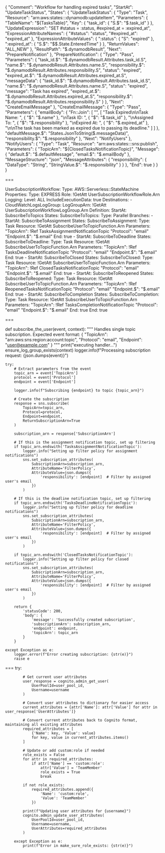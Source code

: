 {
    "Comment": "Workflow for handling expired tasks",
    "StartAt": "UpdateTaskStatus",
    "States": {
        "UpdateTaskStatus": {
            "Type": "Task",
            "Resource": "arn:aws:states:::dynamodb:updateItem",
            "Parameters": {
                "TableName": "${TasksTable}",
                "Key": {
                    "task_id": {
                        "S.$": "$.task_id"
                    }
                },
                "UpdateExpression": "SET #status = :status, #expired_at = :expired_at",
                "ExpressionAttributeNames": {
                    "#status": "status",
                    "#expired_at": "expired_at"
                },
                "ExpressionAttributeValues": {
                    ":status": {
                        "S": "expired"
                    },
                    ":expired_at": {
                        "S.$": "$$.State.EnteredTime"
                    }
                },
                "ReturnValues": "ALL_NEW"
            },
            "ResultPath": "$.dynamodbResult",
            "Next": "PrepareNotification"
        },
        "PrepareNotification": {
            "Type": "Pass",
            "Parameters": {
                "task_id.$": "$.dynamodbResult.Attributes.task_id.S",
                "name.$": "$.dynamodbResult.Attributes.name.S",
                "responsibility.$": "$.dynamodbResult.Attributes.responsibility.S",
                "status": "expired",
                "expired_at.$": "$.dynamodbResult.Attributes.expired_at.S",
                "messageData": {
                    "task_id.$": "$.dynamodbResult.Attributes.task_id.S",
                    "name.$": "$.dynamodbResult.Attributes.name.S",
                    "status": "expired",
                    "message": "Task has expired",
                    "expired_at.$": "$.dynamodbResult.Attributes.expired_at.S",
                    "responsibility.$": "$.dynamodbResult.Attributes.responsibility.S"
                }
            },
            "Next": "CreateEmailMessage"
        },
        "CreateEmailMessage": {
            "Type": "Pass",
            "Parameters": {
                "emailBody": {
                    "Fn::Join": [
                        "",
                        [
                            "Task Expired\n\nTask Name: ",
                            {
                                "$": "$.name"
                            },
                            "\nTask ID: ",
                            {
                                "$": "$.task_id"
                            },
                            "\nAssigned To: ",
                            {
                                "$": "$.responsibility"
                            },
                            "\nExpired At: ",
                            {
                                "$": "$.expired_at"
                            },
                            "\n\nThe task has been marked as expired due to passing its deadline."
                        ]
                    ]
                },
                "defaultMessage.$": "States.JsonToString($.messageData)",
                "responsibility.$": "$.responsibility"
            },
            "Next": "NotifyUsers"
        },
        "NotifyUsers": {
            "Type": "Task",
            "Resource": "arn:aws:states:::sns:publish",
            "Parameters": {
                "TopicArn": "${ClosedTasksNotificationTopic}",
                "Message": {
                    "default.$": "$.defaultMessage",
                    "email.$": "$.emailBody"
                },
                "MessageStructure": "json",
                "MessageAttributes": {
                    "responsibility": {
                        "DataType": "String",
                        "StringValue.$": "$.responsibility"
                    }
                }
            },
            "End": true
        }
    }
  }

===

  UserSubscriptionWorkflow:
    Type: AWS::Serverless::StateMachine
    Properties:
      Type: EXPRESS
      Role: !GetAtt UserSubscriptionWorkflowRole.Arn
      Logging:
        Level: ALL
        IncludeExecutionData: true
        Destinations:
          - CloudWatchLogsLogGroup:
              LogGroupArn: !GetAtt UserSubscriptionWorkflowLogGroup.Arn
      Definition:
        StartAt: SubscribeToTopics
        States:
          SubscribeToTopics:
            Type: Parallel
            Branches:
              - StartAt: SubscribeToAssignment
                States:
                  SubscribeToAssignment:
                    Type: Task
                    Resource: !GetAtt SubscribeUserToTopicFunction.Arn
                    Parameters:
                      "TopicArn": !Ref TasksAssignmentNotificationTopic
                      "Protocol": "email"
                      "Endpoint.$": "$.email"
                    End: true
              - StartAt: SubscribeToDeadline
                States:
                  SubscribeToDeadline:
                    Type: Task
                    Resource: !GetAtt SubscribeUserToTopicFunction.Arn
                    Parameters:
                      "TopicArn": !Ref TasksDeadlineNotificationTopic
                      "Protocol": "email"
                      "Endpoint.$": "$.email"
                    End: true
              - StartAt: SubscribeToClosed
                States:
                  SubscribeToClosed:
                    Type: Task
                    Resource: !GetAtt SubscribeUserToTopicFunction.Arn
                    Parameters:
                      "TopicArn": !Ref ClosedTasksNotificationTopic
                      "Protocol": "email"
                      "Endpoint.$": "$.email"
                    End: true
              - StartAt: SubscribeToReopened
                States:
                  SubscribeToReopened:
                    Type: Task
                    Resource: !GetAtt SubscribeUserToTopicFunction.Arn
                    Parameters:
                      "TopicArn": !Ref ReopenedTasksNotificationTopic
                      "Protocol": "email"
                      "Endpoint.$": "$.email"
                    End: true
              - StartAt: SubscribeToCompletion
                States:
                  SubscribeToCompletion:
                    Type: Task
                    Resource: !GetAtt SubscribeUserToTopicFunction.Arn
                    Parameters:
                      "TopicArn": !Ref TasksCompletionNotificationTopic
                      "Protocol": "email"
                      "Endpoint.$": "$.email"
                    End: true
            End: true

===

def subscribe_the_user(event, context):
    """
    Handles single topic subscription.
    Expected event format:
    {
        "TopicArn": "arn:aws:sns:region:account:topic",
        "Protocol": "email",
        "Endpoint": "user@example.com"
    }
    """
    print("executing handler...")
    ensure_log_group_exists(context)
    logger.info(f"Processing subscription request: {json.dumps(event)}")
    
    try:
        # Extract parameters from the event
        topic_arn = event['TopicArn']
        protocol = event['Protocol']
        endpoint = event['Endpoint']
        
        logger.info(f"Subscribing {endpoint} to topic {topic_arn}")
        
        # Create the subscription
        response = sns.subscribe(
            TopicArn=topic_arn,
            Protocol=protocol,
            Endpoint=endpoint,
            ReturnSubscriptionArn=True
        )
        
        subscription_arn = response['SubscriptionArn']
        
        # If this is the assignment notification topic, set up filtering
        if topic_arn.endswith('TasksAssignmentNotificationTopic'):
            logger.info("Setting up filter policy for assignment notifications")
            sns.set_subscription_attributes(
                SubscriptionArn=subscription_arn,
                AttributeName='FilterPolicy',
                AttributeValue=json.dumps({
                    'responsibility': [endpoint]  # Filter by assigned user's email
                })
            )

        # If this is the deadline notification topic, set up filtering
        if topic_arn.endswith('TasksDeadlineNotificationTopic'):
            logger.info("Setting up filter policy for deadline notifications")
            sns.set_subscription_attributes(
                SubscriptionArn=subscription_arn,
                AttributeName='FilterPolicy',
                AttributeValue=json.dumps({
                    'responsibility': [endpoint]  # Filter by assigned user's email
                })
            )

        if topic_arn.endswith('ClosedTasksNotificationTopic'):
            logger.info("Setting up filter policy for closed notifications")
            sns.set_subscription_attributes(
                SubscriptionArn=subscription_arn,
                AttributeName='FilterPolicy',
                AttributeValue=json.dumps({
                    'responsibility': [endpoint]  # Filter by assigned user's email
                })
            )
        
        return {
            'statusCode': 200,
            'body': {
                'message': 'Successfully created subscription',
                'subscriptionArn': subscription_arn,
                'endpoint': endpoint,
                'topicArn': topic_arn
            }
        }
        
    except Exception as e:
        logger.error(f"Error creating subscription: {str(e)}")
        raise e

===
        try:

            # Get current user attributes
            user_response = cognito.admin_get_user(
                UserPoolId=user_pool_id,
                Username=username
            )

            # Convert user attributes to dictionary for easier access
            current_attributes = {attr['Name']: attr['Value'] for attr in user_response['UserAttributes']}

            # Convert current attributes back to Cognito format, maintaining all existing attributes
            required_attributes = [
                {'Name': key, 'Value': value} 
                for key, value in current_attributes.items()
            ]

            # Update or add custom:role if needed
            role_exists = False
            for attr in required_attributes:
                if attr['Name'] == 'custom:role':
                    attr['Value'] = 'TeamMember'
                    role_exists = True
                    break
            
            if not role_exists:
                required_attributes.append({
                    'Name': 'custom:role',
                    'Value': 'TeamMember'
                })
            
            print(f"Updating user attributes for {username}")
            cognito.admin_update_user_attributes(
                UserPoolId=user_pool_id,
                Username=username,
                UserAttributes=required_attributes
            )
        
        except Exception as e:
            print(f"Error in make_sure_role_exists: {str(e)}")
